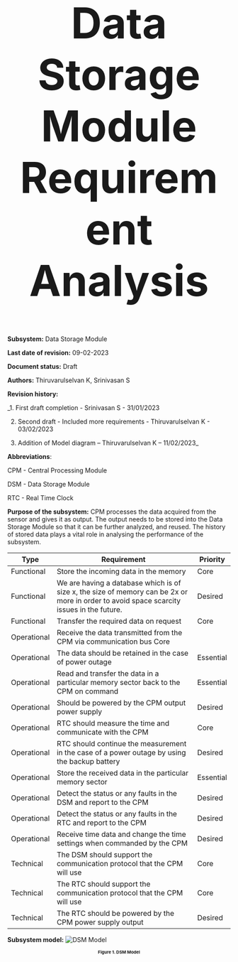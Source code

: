<div align="center">
<h1 style="font-size:10vw">Data Storage Module Requirement Analysis</h1>

<div align="left">

**Subsystem:** Data Storage Module
	
**Last date of revision:** 09-02-2023
	
**Document status:** Draft
	
**Authors:** Thiruvarulselvan K, Srinivasan S
  
**Revision history:**
	
_1. First draft completion - Srinivasan S - 31/01/2023
	
2. Second draft - Included more requirements - Thiruvarulselvan K - 03/02/2023
	
3. Addition of Model diagram – Thiruvarulselvan K – 11/02/2023_


**Abbreviations**:
	
CPM - Central Processing Module
	
DSM - Data Storage Module
	
RTC - Real Time Clock

**Purpose of the subsystem:**
CPM processes the data acquired from the sensor and gives it as output. The output needs to be stored into the Data Storage Module so that it can be further analyzed, and reused. The history of stored data plays a vital role in analysing the performance of the subsystem.

  | Type  | Requirement | Priority |
| ------------- | ------------- | ------------- |
Functional|	Store the incoming data in the memory	|Core|
Functional|	We are having a database which is of size x, the size of memory can be 2x or more in order to avoid space scarcity issues in the future.|	Desired|
Functional|	Transfer the required data on request|	Core|
Operational|	Receive the data transmitted from the CPM via communication bus	Core|
Operational|	The data should be retained in the case of power outage|	Essential|
Operational|	Read and transfer the data in a particular memory sector back to the CPM on command|	Essential|
Operational|	Should be powered by the CPM output power supply	|Desired|
Operational|	RTC should measure the time and communicate with the CPM|	Core|
Operational|	RTC should continue the measurement in the case of a power outage by using the backup battery	|Desired|
Operational|	Store the received data in the particular memory sector|	Essential|
Operational|	Detect the status or any faults in the DSM and report to the CPM|	Desired|
Operational|	Detect the status or any faults in the RTC and report to the CPM	|Desired|
Operational|	Receive time data and change the time settings when commanded by the CPM	|Desired|
Technical|	The DSM should support the communication protocol that the CPM will use	|Core|
Technical|	The RTC should support the communication protocol that the CPM will use	|Core|
Technical|	The RTC should be powered by the CPM power supply output	|Desired|


**Subsystem model:**
 ![DSM Model](https://user-images.githubusercontent.com/109530150/221361500-62d27cf0-c08d-4ce0-b47e-23442d690330.png)
<div align="center">
<h1 style="font-size:1vw">Figure 1. DSM Model</h1>
	



